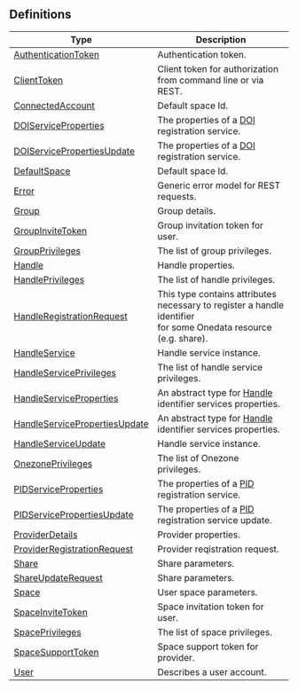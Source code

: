 
<a name="definitions"></a>
## Definitions

|Type|Description|
|---|---|
|[AuthenticationToken](definitions/AuthenticationToken.md)|Authentication token.|
|[ClientToken](definitions/ClientToken.md)|Client token for authorization from command line or via REST.|
|[ConnectedAccount](definitions/ConnectedAccount.md)|Default space Id.|
|[DOIServiceProperties](definitions/DOIServiceProperties.md)|The properties of a [DOI](http://doi.org) registration service.|
|[DOIServicePropertiesUpdate](definitions/DOIServicePropertiesUpdate.md)|The properties of a [DOI](http://doi.org) registration service.|
|[DefaultSpace](definitions/DefaultSpace.md)|Default space Id.|
|[Error](definitions/Error.md)|Generic error model for REST requests.|
|[Group](definitions/Group.md)|Group details.|
|[GroupInviteToken](definitions/GroupInviteToken.md)|Group invitation token for user.|
|[GroupPrivileges](definitions/GroupPrivileges.md)|The list of group privileges.|
|[Handle](definitions/Handle.md)|Handle properties.|
|[HandlePrivileges](definitions/HandlePrivileges.md)|The list of handle privileges.|
|[HandleRegistrationRequest](definitions/HandleRegistrationRequest.md)|This type contains attributes necessary to register a handle identifier<br>for some Onedata resource (e.g. share).|
|[HandleService](definitions/HandleService.md)|Handle service instance.|
|[HandleServicePrivileges](definitions/HandleServicePrivileges.md)|The list of handle service privileges.|
|[HandleServiceProperties](definitions/HandleServiceProperties.md)|An abstract type for [Handle](http://handle.net) identifier services properties.|
|[HandleServicePropertiesUpdate](definitions/HandleServicePropertiesUpdate.md)|An abstract type for [Handle](http://handle.net) identifier services properties.|
|[HandleServiceUpdate](definitions/HandleServiceUpdate.md)|Handle service instance.|
|[OnezonePrivileges](definitions/OnezonePrivileges.md)|The list of Onezone privileges.|
|[PIDServiceProperties](definitions/PIDServiceProperties.md)|The properties of a [PID](http://www.pidconsortium.eu/) registration service.|
|[PIDServicePropertiesUpdate](definitions/PIDServicePropertiesUpdate.md)|The properties of a [PID](http://www.pidconsortium.eu/) registration service update.|
|[ProviderDetails](definitions/ProviderDetails.md)|Provider properties.|
|[ProviderRegistrationRequest](definitions/ProviderRegistrationRequest.md)|Provider reqistration request.|
|[Share](definitions/Share.md)|Share parameters.|
|[ShareUpdateRequest](definitions/ShareUpdateRequest.md)|Share parameters.|
|[Space](definitions/Space.md)|User space parameters.|
|[SpaceInviteToken](definitions/SpaceInviteToken.md)|Space invitation token for user.|
|[SpacePrivileges](definitions/SpacePrivileges.md)|The list of space privileges.|
|[SpaceSupportToken](definitions/SpaceSupportToken.md)|Space support token for provider.|
|[User](definitions/User.md)|Describes a user account.|



